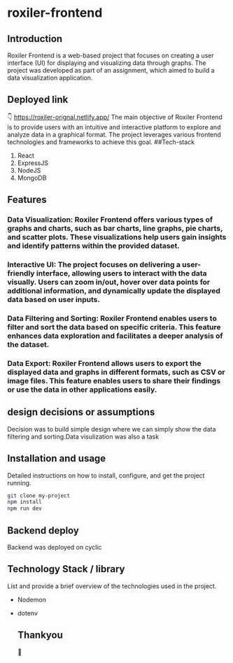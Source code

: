 # roxiler-frontend

## Introduction
Roxiler Frontend is a web-based project that focuses on creating a user interface (UI) for displaying and visualizing data through graphs. The project was developed as part of an assignment, which aimed to build a data visualization application.
## Deployed link
👇
https://roxiler-orignal.netlify.app/
The main objective of Roxiler Frontend is to provide users with an intuitive and interactive platform to explore and analyze data in a graphical format. The project leverages various frontend technologies and frameworks to achieve this goal.
##Tech-stack
1. React
2. ExpressJS
3. NodeJS
4. MongoDB
## Features

### Data Visualization: Roxiler Frontend offers various types of graphs and charts, such as bar charts, line graphs, pie charts, and scatter plots. These visualizations help users gain insights and identify patterns within the provided dataset.

###  Interactive UI: The project focuses on delivering a user-friendly interface, allowing users to interact with the data visually. Users can zoom in/out, hover over data points for additional information, and dynamically update the displayed data based on user inputs.

###  Data Filtering and Sorting: Roxiler Frontend enables users to filter and sort the data based on specific criteria. This feature enhances data exploration and facilitates a deeper analysis of the dataset.

 ###  Data Export: Roxiler Frontend allows users to export the displayed data and graphs in different formats, such as CSV or image files. This feature enables users to share their findings or use the data in other applications easily.

## design decisions or assumptions
Decision was to build simple design where we can simply show the data filtering and sorting.Data visulization was also a task

## Installation and usage
Detailed instructions on how to install, configure, and get the project running.

```bash
git clone my-project
npm install
npm run dev
```
## Backend deploy
Backend was deployed on cyclic

## Technology Stack / library
List and provide a brief overview of the technologies used in the project.

- Nodemon
- dotenv

  ## Thankyou
  🙏
